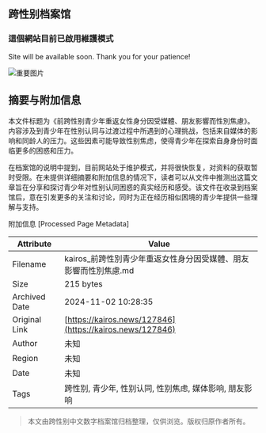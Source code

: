 ## 跨性别档案馆

### 這個網站目前已啟用維護模式

Site will be available soon. Thank you for your patience!

![重要图片](https://kairos.news/wp-content/uploads/2024/10/mt-sample-background.jpg)

## 摘要与附加信息

<!-- tcd_abstract -->
本文件标题为《前跨性别青少年重返女性身分因受媒體、朋友影響而性別焦慮》。内容涉及到青少年在性别认同与过渡过程中所遇到的心理挑战，包括来自媒体的影响和同龄人的压力。这些因素可能导致性别焦虑，使得青少年在探索自身身份时面临更多的困惑和压力。

在档案馆的说明中提到，目前网站处于维护模式，并将很快恢复，对资料的获取暂时受限。在未提供详细摘要和附加信息的情况下，读者可以从文件中推测出这篇文章旨在分享和探讨青少年对性别认同困惑的真实经历和感受。该文件在收录到档案馆后，意在引发更多的关注和讨论，同时为正在经历相似困境的青少年提供一些理解与支持。
<!-- tcd_abstract_end -->

附加信息 [Processed Page Metadata]

| Attribute       | Value                                  |
|-----------------|----------------------------------------|
| Filename        | kairos_前跨性別青少年重返女性身分因受媒體、朋友影響而性別焦慮.md                             |
| Size            | 215 bytes                           |
| Archived Date   | 2024-11-02 10:28:35                             |
| Original Link   | [https://kairos.news/127846](https://kairos.news/127846)                       |
| Author          | 未知                               |
| Region          | 未知                               |
| Date            | 未知                                 |
| Tags            | 跨性别, 青少年, 性别认同, 性别焦虑, 媒体影响, 朋友影响                                 |
>
> 本文由跨性别中文数字档案馆归档整理，仅供浏览。版权归原作者所有。
>